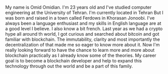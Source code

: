 My name is Omid Omidian. I'm 23 years old and I've studied computer engineering at the University of Tehran. I'm currently located in Tehran But I was born and 
raised in a town called Ferdows in Khorasan Jonoobi. I've always been a language enthusiast and my skills in English language are at a good level I believe.
I also know a bit french. Last year as we had a crypto hype all around th world, I got curious and searched about bitcoin and got familiar with blockchain.
The immutability, clarity and most importantly the decentralization of that made me so eager to know more about it. Now I'm really looking forward to have the chance
to learn more and more about blockchain practically as I already know some of the theories. My career goal is to become a blockchain developer and
help to expand this technology through out the world and  be a part of this family.
